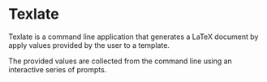 
# Texlate

Texlate is a command line application that generates a LaTeX document
by apply values provided by the user to a template.

The provided values are collected from the command line using an interactive
series of prompts.
